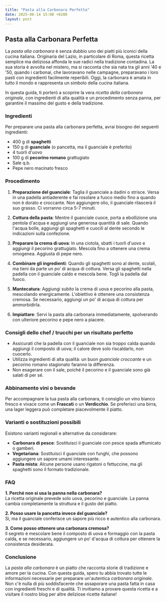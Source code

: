 ```yaml
---
title: "Pasta alla Carbonara Perfetta"
date: 2025-06-14 15:00 +0200
layout: post
---
```


## Pasta alla Carbonara Perfetta

La *pasta alla carbonara* è senza dubbio uno dei piatti più iconici della cucina italiana. Originaria del Lazio, in particolare di Roma, questa ricetta semplice ma deliziosa affonda le sue radici nella tradizione contadina. La sua storia è avvolta nel mistero, ma si racconta che sia nata tra gli anni '40 e '50, quando i carbonai, che lavoravano nelle campagne, preparavano i loro pasti con ingredienti facilmente reperibili. Oggi, la carbonara è amata in tutto il mondo e rappresenta un simbolo della cucina italiana.

In questa guida, ti porterò a scoprire la vera *ricetta della carbonara originale*, con ingredienti di alta qualità e un procedimento senza panna, per garantire il massimo del gusto e della tradizione.

### Ingredienti

Per preparare una pasta alla carbonara perfetta, avrai bisogno dei seguenti ingredienti:

- 400 g di **spaghetti**
- 150 g di **guanciale** (o pancetta, ma il guanciale è preferito)
- 4 tuorli d'uovo
- 100 g di **pecorino romano** grattugiato
- Sale q.b.
- Pepe nero macinato fresco

### Procedimento

1. **Preparazione del guanciale**: Taglia il guanciale a dadini o strisce. Versa in una padella antiaderente e fai rosolare a fuoco medio fino a quando non è dorato e croccante. Non aggiungere olio, il guanciale rilascerà il suo grasso. Ci vorranno circa 5-7 minuti.
  
2. **Cottura della pasta**: Mentre il guanciale cuoce, porta a ebollizione una pentola d'acqua e aggiungi una generosa quantità di sale. Quando l'acqua bolle, aggiungi gli spaghetti e cuocili al dente secondo le indicazioni sulla confezione.

3. **Preparare la crema di uova**: In una ciotola, sbatti i tuorli d'uovo e aggiungi il pecorino grattugiato. Mescola fino a ottenere una crema omogenea. Aggiusta di pepe nero.

4. **Combinare gli ingredienti**: Quando gli spaghetti sono al dente, scolali, ma tieni da parte un po’ di acqua di cottura. Versa gli spaghetti nella padella con il guanciale caldo e mescola bene. Togli la padella dal fuoco.

5. **Mantecatura**: Aggiungi subito la crema di uova e pecorino alla pasta, mescolando energicamente. L'obiettivo è ottenere una consistenza cremosa. Se necessario, aggiungi un po' di acqua di cottura per ammorbidirla.

6. **Impiattare**: Servi la pasta alla carbonara immediatamente, spolverando con ulteriore pecorino e pepe nero a piacere.

### Consigli dello chef / trucchi per un risultato perfetto

- Assicurati che la padella con il guanciale non sia troppo calda quando aggiungi il composto di uova; il calore deve solo riscaldarlo, non cuocerlo.
- Utilizza ingredienti di alta qualità: un buon *guanciale croccante* e un pecorino romano stagionato faranno la differenza.
- Non esagerare con il sale, poiché il pecorino e il guanciale sono già salati di per sé.

### Abbinamento vini o bevande

Per accompagnare la tua pasta alla carbonara, ti consiglio un vino bianco fresco e vivace come un **Frascati** o un **Verdicchio**. Se preferisci una birra, una lager leggera può completare piacevolmente il piatto.

### Varianti o sostituzioni possibili

Esistono varianti regionali e alternative da considerare:

- **Carbonara di pesce**: Sostituisci il guanciale con pesce spada affumicato o gamberi.
- **Vegetariana**: Sostituisci il guanciale con funghi, che possono aggiungere un sapore umami interessante.
- **Pasta mista**: Alcune persone usano rigatoni o fettuccine, ma gli spaghetti sono il formato tradizionale.

### FAQ

**1. Perché non si usa la panna nella carbonara?**  
La ricetta originale prevede solo uova, pecorino e guanciale. La panna cambia completamente la struttura e il gusto del piatto.

**2. Posso usare la pancetta invece del guanciale?**  
Sì, ma il guanciale conferisce un sapore più ricco e autentico alla carbonara.

**3. Come posso ottenere una carbonara cremosa?**  
Il segreto è mescolare bene il composto di uova e formaggio con la pasta calda, e se necessario, aggiungere un po’ d'acqua di cottura per ottenere la consistenza desiderata.

### Conclusione

La *pasta alla carbonara* è un piatto che racconta storie di tradizione e amore per la cucina. Con questa guida, spero tu abbia trovato tutte le informazioni necessarie per preparare un'autentica *carbonara originale*. Non c'è nulla di più soddisfacente che assaporare una pasta fatta in casa con ingredienti freschi e di qualità. Ti invitiamo a provare questa ricetta e a visitare il nostro blog per altre deliziose ricette italiane!